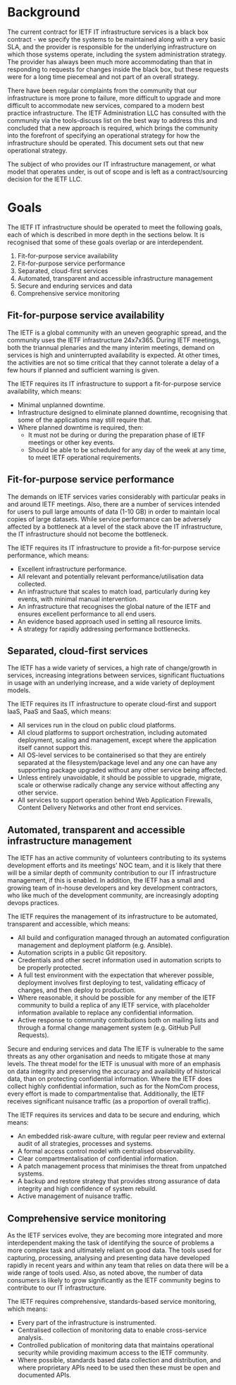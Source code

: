 # Background
The current contract for IETF IT infrastructure services is a black box contract - we specify the systems to be maintained along with a very basic SLA, and the provider is responsible for the underlying infrastructure on which those systems operate, including the system administration strategy. The provider has always been much more accommodating than that in responding to requests for changes inside the black box, but these requests were for a long time piecemeal and not part of an overall strategy.

There have been regular complaints from the community that our infrastructure is more prone to failure, more difficult to upgrade and more difficult to accommodate new services, compared to a modern best practice infrastructure.  The IETF Administration LLC has consulted with the community via the tools-discuss list on the best way to address this and concluded that a new approach is required, which brings the community into the forefront of specifying an operational strategy for how the infrastructure should be operated.  This document sets out that new operational strategy.

The subject of who provides our IT infrastructure management, or what model that operates under, is out of scope and is left as a contract/sourcing decision for the IETF LLC. 

# Goals
The IETF IT infrastructure should be operated to meet the following goals, each of which is described in more depth in the sections below.  It is recognised that some of these goals overlap or are interdependent.

1. Fit-for-purpose service availability
2. Fit-for-purpose service performance
3. Separated, cloud-first services
4. Automated, transparent and accessible infrastructure management
5. Secure and enduring services and data
6. Comprehensive service monitoring

## Fit-for-purpose service availability
The IETF is a global community with an uneven geographic spread, and the community uses the IETF infrastructure 24x7x365.  During IETF meetings, both the triannual plenaries and the many interim meetings, demand on services is high and uninterrupted availability is expected. At other times, the activities are not so time critical that they cannot tolerate a delay of a few hours if planned and sufficient warning is given. 

The IETF requires its IT infrastructure to support a fit-for-purpose service availability, which means:
* Minimal unplanned downtime.
* Infrastructure designed to eliminate planned downtime, recognising that some of the applications may still require that. 
* Where planned downtime is required, then:
  * It must not be during or during the preparation phase of IETF meetings or other key events.
  * Should be able to be scheduled for any day of the week at any time, to meet IETF operational requirements.

## Fit-for-purpose service performance
The demands on IETF services varies considerably with particular peaks in and around IETF meetings.  Also, there are a number of services intended for users to pull large amounts of data (1-10 GB) in order to maintain local copies of large datasets. While service performance can be adversely affected by a bottleneck at a level of the stack above the IT infrastructure, the IT infrastructure should not become the bottleneck.

The IETF requires its IT infrastructure to provide a fit-for-purpose service performance, which means:
* Excellent infrastructure performance.
* All relevant and potentially relevant performance/utilisation data collected.
* An infrastructure that scales to match load, particularly during key events, with minimal manual intervention.
* An infrastructure that recognises the global nature of the IETF and ensures excellent performance to all end users.
* An evidence based approach used in setting all resource limits.
* A strategy for rapidly addressing performance bottlenecks.

## Separated, cloud-first services
The IETF has a wide variety of services, a high rate of change/growth in services, increasing integrations between services, significant fluctuations in usage with an underlying increase, and a wide variety of deployment models.

The IETF requires its IT infrastructure to operate cloud-first and support IaaS, PaaS and SaaS, which means:
* All services run in the cloud on public cloud platforms.
* All cloud platforms to support orchestration, including automated deployment, scaling and management, except where the application itself cannot support this.
* All OS-level services to be containerised so that they are entirely separated at the filesystem/package level and any one can have any supporting package upgraded without any other service being affected.
* Unless entirely unavoidable, it should be possible to upgrade, migrate, scale or otherwise radically change any service without affecting any other service.
* All services to support operation behind Web Application Firewalls, Content Delivery Networks and other front end services. 

## Automated, transparent and accessible infrastructure management
The IETF has an active community of volunteers contributing to its systems development efforts and its meetings’ NOC team, and it is likely that there will be a similar depth of community contribution to our IT infrastructure management, if this is enabled.  In addition, the IETF has a small and growing team of in-house developers and key development contractors, who like much of the development community, are increasingly adopting devops practices.

The IETF requires the management of its infrastructure to be automated, transparent and accessible, which means:
* All build and configuration managed through an automated configuration management and deployment platform (e.g. Ansible).
* Automation scripts in a public Git repository.
* Credentials and other secret information used in automation scripts to be properly protected.
* A full test environment with the expectation that wherever possible, deployment involves first deploying to test, validating efficacy of changes, and then deploy to production.
* Where reasonable, it should be possible for any member of the IETF community to build a replica of any IETF service, with placeholder information available to replace any confidential information.
* Active response to community contributions both on mailing lists and through a formal change management system (e.g. GitHub Pull Requests).

Secure and enduring services and data
The IETF is vulnerable to the same threats as any other organisation and needs to mitigate those at many levels. The threat model for the IETF is unusual with more of an emphasis on data integrity and preserving the accuracy and availability of historical data, than on protecting confidential information.  Where the IETF does collect highly confidential information, such as for the NomCom process, every effort is made to compartmentalise that.  Additionally, the IETF receives significant nuisance traffic (as a proportion of overall traffic).

The IETF requires its services and data to be secure and enduring, which means:
* An embedded risk-aware culture, with regular peer review and external audit of all strategies, processes and systems.
* A formal access control model with centralised observability.
* Clear compartmentalisation of confidential information.
* A patch management process that minimises the threat from unpatched systems.
* A backup and restore strategy that provides strong assurance of data integrity and high confidence of system rebuild.
* Active management of nuisance traffic.

## Comprehensive service monitoring
As the IETF services evolve, they are becoming more integrated and more interdependent making the task of identifying the source of problems a more complex task and ultimately reliant on good data. The tools used for capturing, processing, analysing and presenting data have developed rapidly in recent years and within any team that relies on data there will be a wide range of tools used. Also, as noted above, the number of data consumers is likely to grow significantly as the IETF community begins to contribute to our IT infrastructure.

The IETF requires comprehensive, standards-based service monitoring, which means:

* Every part of the infrastructure is instrumented.
* Centralised collection of monitoring data to enable cross-service analysis.
* Controlled publication of monitoring data that maintains operational security while providing maximum access to the IETF community.
* Where possible, standards based data collection and distribution, and where proprietary APIs need to be used then these must be open and documented APIs.
